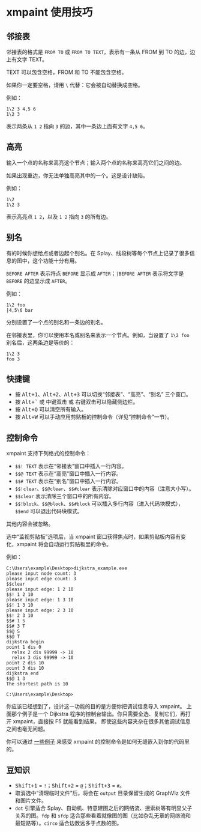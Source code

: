 # xmpaint 使用技巧

## 邻接表

邻接表的格式是 `FROM TO` 或 `FROM TO TEXT`，表示有一条从 FROM 到 TO 的边，边上有文字 TEXT。

TEXT 可以包含空格，FROM 和 TO 不能包含空格。

如果你一定要空格，请用 `\` 代替：它会被自动替换成空格。

例如：

```
1\2 3 4,5 6
1\2 3
```

表示两条从 `1 2` 指向 `3` 的边，其中一条边上面有文字 `4,5 6`。

## 高亮

输入一个点的名称来高亮这个节点；输入两个点的名称来高亮它们之间的边。

如果出现重边，你无法单独高亮其中的一个。这是设计缺陷。

例如：

```
1\2
1\2 3
```

表示高亮点 `1 2`，以及 `1 2` 指向 `3` 的所有边。

## 别名

有的时候你想给点或者边起个别名。在 Splay、线段树等每个节点上记录了很多信息的图中，这个功能十分有用。

`BEFORE AFTER` 表示将点 `BEFORE` 显示成 `AFTER`；`|BEFORE AFTER` 表示将文字是 `BEFORE` 的边显示成 `AFTER`。

例如：

```
1\2 foo
|4,5\6 bar
```

分别设置了一个点的别名和一条边的别名。

在邻接表里，你可以使用本名或别名来表示一个节点。例如，当设置了 `1\2 foo` 别名后，这两条边是等价的：

```
1\2 3
foo 3
```

## 快捷键

- 按 <kbd>Alt+1</kbd>、<kbd>Alt+2</kbd>、<kbd>Alt+3</kbd> 可以切换“邻接表”、“高亮”、“别名” 三个窗口。
- 按 <kbd>Alt+`</kbd> 或 中键双击 或 右键双击可以隐藏侧边栏。
- 按 <kbd>Alt+Q</kbd> 可以清空所有输入。
- 按 <kbd>Alt+W</kbd> 可以手动应用剪贴板的控制命令（详见“控制命令”一节）。

## 控制命令

xmpaint 支持下列格式的控制命令：

- `$$! TEXT` 表示在“邻接表”窗口中插入一行内容。
- `$$@ TEXT` 表示在“高亮”窗口中插入一行内容。 
- `$$# TEXT` 表示在“别名”窗口中插入一行内容。
- `$$!clear`、`$$@clear`、`$$#clear` 表示清除对应窗口中的内容（注意大小写）。
- `$$clear` 表示清除三个窗口中的所有内容。
- `$$!block`、`$$@block`、`$$#block` 可以插入多行内容（进入代码块模式），`$$end` 可以退出代码块模式。

其他内容会被忽略。

选中“监视剪贴板”选项后，当 xmpaint 窗口获得焦点时，如果剪贴板内容有变化，xmpaint 将会自动运行剪贴板里的命令。

例如：

```
C:\Users\example\Desktop>dijkstra_example.exe
please input node count: 3
please input edge count: 3
$$clear
please input edge: 1 2 10
$$! 1 2 10
please input edge: 1 3 10
$$! 1 3 10
please input edge: 2 3 10
$$! 2 3 10
$$# 1 S
$$# 3 T
$$@ S
$$@ T
dijkstra begin
point 1 dis 0
  relax 2 dis 99999 -> 10
  relax 3 dis 99999 -> 10
point 2 dis 10
point 3 dis 10
dijkstra end
$$@ 1 3
The shortest path is 10

C:\Users\example\Desktop>
```

你应该已经想到了，设计这一功能的目的是方便你把调试信息导入 xmpaint。
上面那个例子是一个 Dijkstra 程序的控制台输出。你只需要全选、复制它们，再打开 xmpaint，直接按 F5 就能看到结果。
即使这些内容夹杂在很多其他调试信息之间也毫无问题。

你可以通过 [一些例子](http://uoj.ac/submission/164508) 来感受 xmpaint 的控制命令是如何无缝嵌入到你的代码里的。

## 豆知识

- <kbd>Shift+1</kbd> = `!`；<kbd>Shift+2</kbd> = `@`；<kbd>Shift+3</kbd> = `#`。
- 取消选中“清理临时文件”后，将会在 `output` 目录保留生成的 GraphViz 文件和图片文件。
- `dot` 引擎适合 Splay、自动机、特意建图之后的网络流、搜索树等有明显父子关系的图。`fdp` 和 `sfdp` 适合那些看着就像图的图（比如杂乱无章的网络流和最短路等）。`circo` 适合边数远多于点数的图。
